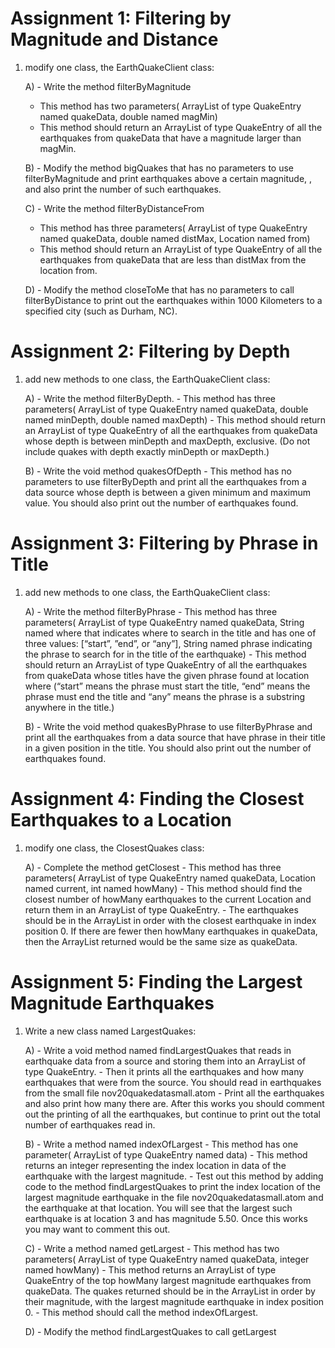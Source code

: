 # Assignment 1: Filtering by Magnitude and Distance #

1)  modify one class, the EarthQuakeClient class:
	
 	A) - Write the method filterByMagnitude 
	   - This method has two parameters( ArrayList of type QuakeEntry named quakeData, double named magMin)
	   - This method should return an ArrayList of type QuakeEntry of all the earthquakes from quakeData that have a magnitude larger than magMin. 

	B) - Modify the method bigQuakes that has no parameters to use filterByMagnitude and print earthquakes above a certain magnitude, , and also print the number of such earthquakes.

	C) - Write the method filterByDistanceFrom
	   - This method has three parameters( ArrayList of type QuakeEntry named quakeData, double named distMax, Location named from)
	   - This method should return an ArrayList of type QuakeEntry of all the earthquakes from quakeData that are less than distMax from the location from.

	D) - Modify the method closeToMe that has no parameters to call filterByDistance to print out the earthquakes within 1000 Kilometers to a specified city (such as Durham, NC).


# Assignment 2: Filtering by Depth

1) add new methods to one class, the EarthQuakeClient class:
	
 	A) - Write the method filterByDepth.
	   - This method has three parameters( ArrayList of type QuakeEntry named quakeData, double named minDepth, double named maxDepth)
	   - This method should return an ArrayList of type QuakeEntry of all the earthquakes from quakeData whose depth is between minDepth and maxDepth, exclusive. (Do not include quakes with depth exactly minDepth or maxDepth.)

	B) - Write the void method quakesOfDepth 
	   - This method has no parameters to use filterByDepth and print all the earthquakes from a data source whose depth is between a given minimum and maximum value. You should also print out the number of earthquakes found.


# Assignment 3: Filtering by Phrase in Title

1) add new methods to one class, the EarthQuakeClient class:
	
 	A) - Write the method filterByPhrase
           - This method has three parameters( ArrayList of type QuakeEntry named quakeData, String named where that indicates where to search in the title and has one of three values: [“start”, ”end”, or “any”],  String named phrase indicating the phrase to search for in the title of the earthquake)
           - This  method should return an ArrayList of type QuakeEntry of all the earthquakes from quakeData whose titles have the given phrase found at location where (“start” means the phrase must start the title, “end” means the phrase must end the title and “any” means the phrase is a substring anywhere in the title.)

	B) - Write the void method quakesByPhrase to use filterByPhrase and print all the earthquakes from a data source that have phrase in their title in a given position in the title. You should also print out the number of earthquakes found.


# Assignment 4: Finding the Closest Earthquakes to a Location

1) modify one class, the ClosestQuakes class:
	
 	A) - Complete the method getClosest
	   - This method has three parameters( ArrayList of type QuakeEntry named quakeData, Location named current, int named howMany)
           - This method should find the closest number of howMany earthquakes to the current Location and return them in an ArrayList of type QuakeEntry.
	   - The earthquakes should be in the ArrayList in order with the closest earthquake in index position 0.  If there are fewer then howMany earthquakes in quakeData, then the ArrayList returned would be the same size as quakeData.  


# Assignment 5: Finding the Largest Magnitude Earthquakes

1) Write a new class named  LargestQuakes:
	
 	A) - Write a void method named findLargestQuakes that reads in earthquake data from a source and storing them into an ArrayList of type QuakeEntry. 
	   - Then it prints all the earthquakes and how many earthquakes that were from the source. You should read in earthquakes from the small file nov20quakedatasmall.atom 
	   - Print all the earthquakes and also print how many there are. After this works you should comment out the printing of all the earthquakes, but continue to print out the total number of earthquakes read in. 

	B) - Write a method named indexOfLargest 
	   - This method has one parameter( ArrayList of type QuakeEntry named data) 
	   - This method returns an integer representing the index location in data of the earthquake with the largest magnitude.
           - Test out this method by adding code to the method  findLargestQuakes to print the index location of the largest magnitude earthquake in the file nov20quakedatasmall.atom and the earthquake at that location. You will see that the largest such earthquake is at location 3 and has magnitude 5.50. Once this works you may want to comment this out. 

	C) - Write a method named getLargest
	   - This method has two parameters( ArrayList of type QuakeEntry named quakeData, integer named howMany)
	   - This method returns an ArrayList of type QuakeEntry of the top howMany largest magnitude earthquakes from quakeData. The quakes returned should be in the ArrayList in order by their magnitude, with the largest magnitude earthquake in index position 0.
	   - This method should call the method indexOfLargest.

	D) - Modify the method findLargestQuakes to call getLargest
